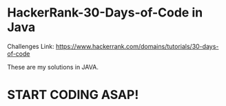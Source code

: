 # HackerRank-30-Days-of-Code in Java

Challenges Link: https://www.hackerrank.com/domains/tutorials/30-days-of-code

These are my solutions in JAVA.
# START CODING ASAP!
